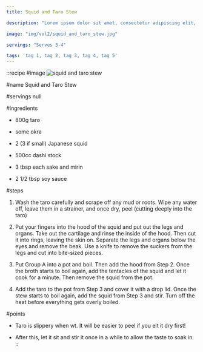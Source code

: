 ```yaml
---
title: Squid and Taro Stew

description: "Lorem ipsum dolor sit amet, consectetur adipiscing elit, sed do eiusmod tempor incididunt ut labore et dolore magna aliqua. Tincidunt eget nullam non nisi est sit amet facilisis."

image: "img/vol2/squid_and_taro_stew.jpg"

servings: "Serves 3-4"

tags: 'tag 1, tag 2, tag 3, tag 4, tag 5'
---
```


::recipe
#image
![squid and taro stew](/img/vol2/squid_and_taro_stew.jpg)

#name
Squid and Taro Stew

#servings
null

#ingredients
- 800g taro
- some okra
- 2 (3 if small) Japanese squid

- 500cc dashi stock
- 3 tbsp each sake and mirin
- 2 1/2 tbsp soy sauce

#steps
1. Wash the taro carefully and scrape off any mud or roots. Wipe any water off, leave them in a strainer, and once dry, peel (cutting deeply into the taro)

2. Put your fingers into the hood of the squid and put out the legs and organs. Take out the cartilage and rinse the inside of the hood. Then cut it into rings, leaving the skin on. Separate the legs and organs below the eyes and remove the beak. Use a knife to remove the suckers from the legs and cut into bite-sized pieces.

3. Put Group A into a pot and boil. Then add the hood from Step 2. Once the broth starts to boil again, add the tentacles of the squid and let it cook for a minute. Then remove the squid from the pot.

4. Add the taro to the pot from Step 3 and cover it with a drop lid. Once the stew starts to boil again, add the squid from Step 3 and stir. Turn off the heat before everything gets overly boiled.

#points
- Taro is slippery when wt. It will be easier to peel if you elt it dry first!

- After this, let it sit and stir it once in a while to allow the taste to soak in.
::